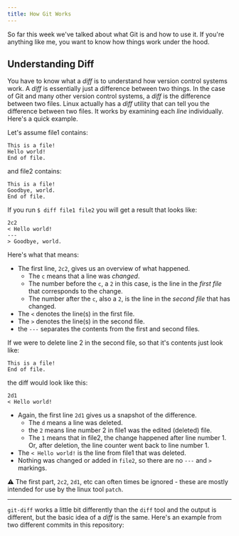 ```yaml
---
title: How Git Works
---
```


So far this week we've talked about what Git is and how to use it. If you're
anything like me, you want to know how things work under the hood.

## Understanding Diff

You have to know what a *diff* is to understand how version control systems work.
A *diff* is essentially just a difference between two things. In the case of Git
and many other version control systems, a *diff* is the difference between two
files. Linux actually has a *diff* utility that can tell you the difference
between two files. It works by examining each *line* individually. Here's a
quick example.

Let's assume file1 contains:
```
This is a file!
Hello world!
End of file.
```
and file2 contains:
```
This is a file!
Goodbye, world.
End of file.
```
If you run `$ diff file1 file2` you will get a result that looks like:
```
2c2
< Hello world!
---
> Goodbye, world.
```
Here's what that means:
* The first line, `2c2`, gives us an overview of what happened.
  *  The `c` means that a line was *changed*.
  *  The number before the `c`, a `2` in this case, is the line in the *first
  file* that corresponds to the change.
  * The number after the `c`, also a `2`, is the line in the *second file* that
  has changed.
* The `<` denotes the line(s) in the first file.
* The `>` denotes the line(s) in the second file.
* the `---` separates the contents from the first and second files.

If we were to delete line 2 in the second file, so that it's contents just look
like:
```
This is a file!
End of file.
```
the diff would look like this:
```
2d1
< Hello world!
```
* Again, the first line `2d1` gives us a snapshot of the difference.
  * The `d` means a line was deleted.
  * the `2` means line number 2 in file1 was the edited (deleted) file.
  * The `1` means that in file2, the change happened after line number 1. Or,
  after deletion, the line counter went back to line number 1.
* The `< Hello world!` is the line from file1 that was deleted.
* Nothing was changed or added in `file2`, so there are no `---` and `>` markings.

:warning: The first part, `2c2`, `2d1`, etc can often times be ignored - these are
mostly intended for use by the linux tool `patch`.

---

`git-diff` works a little bit differently than the `diff` tool and the output is
different, but the basic idea of a *diff* is the same. Here's an example from
two different commits in this repository:
